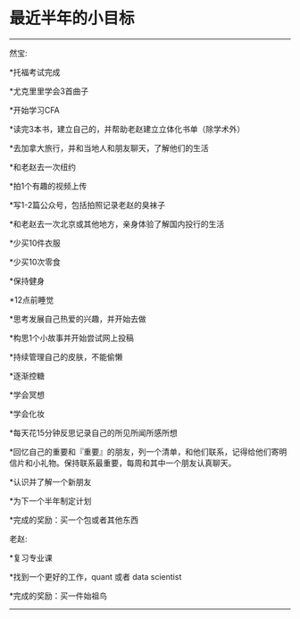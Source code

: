 
# 最近半年的小目标

---
然宝:

*托福考试完成

*尤克里里学会3首曲子

*开始学习CFA

*读完3本书，建立自己的，并帮助老赵建立立体化书单（除学术外）

*去加拿大旅行，并和当地人和朋友聊天，了解他们的生活

*和老赵去一次纽约

*拍1个有趣的视频上传

*写1-2篇公众号，包括拍照记录老赵的臭袜子

*和老赵去一次北京或其他地方，亲身体验了解国内投行的生活

*少买10件衣服

*少买10次零食

*保持健身

*12点前睡觉

*思考发展自己热爱的兴趣，并开始去做

*构思1个小故事并开始尝试网上投稿

*持续管理自己的皮肤，不能偷懒

*逐渐控糖

*学会冥想

*学会化妆

*每天花15分钟反思记录自己的所见所闻所感所想

*回忆自己的重要和『重要』的朋友，列一个清单，和他们联系，记得给他们寄明信片和小礼物。保持联系最重要，每周和其中一个朋友认真聊天。

*认识并了解一个新朋友

*为下一个半年制定计划

*完成的奖励：买一个包或者其他东西


老赵: 

*复习专业课

*找到一个更好的工作，quant 或者 data scientist

*完成的奖励：买一件始祖鸟

---

